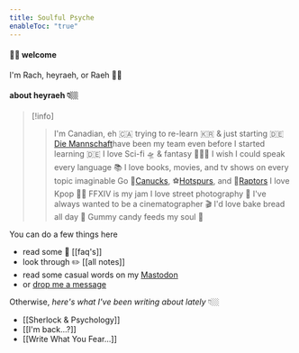```yaml
---
title: Soulful Psyche
enableToc: "true"
---
```

#### 👋🏼 welcome

I'm Rach, heyraeh, or Raeh 🤙🏼
#### about heyraeh 👇🏼
> [!info] 
> > I'm Canadian, eh 🇨🇦
> trying to re-learn 🇰🇷 & just starting 🇩🇪
> [Die Mannschaft](https://simple.wikipedia.org/wiki/Germany_national_football_team)have been my team even before I started learning 🇩🇪
> I love Sci-fi 🛸 & fantasy 🧚🏻‍♂️ 
> I wish I could speak every language 📚
> I love books, movies, and tv shows on every topic imaginable
> Go 🏒[Canucks](https://www.nhl.com/canucks/), ⚽️[Hotspurs](https://www.tottenhamhotspur.com), and 🏀[Raptors](https://www.nba.com/raptors/)
> I love Kpop 🫶🏻
> FFXIV is my jam 
> I love street photography 📸
> I've always wanted to be a cinematographer 🎬
> I'd love bake bread all day 🥨
> Gummy candy feeds my soul 🍬


You can do a few things here 
- read some 🧐 [[faq's]]
- look through ✏️ [[all notes]]
- read some casual words on my [Mastodon](https://mstdn.games/@craftykraken)
- or [drop me a message](tab:https://letterbird.co/heyraeh)

Otherwise, *here's what I've been writing about lately* 👇🏼
- [[Sherlock & Psychology]]
- [[I'm back...?]]
- [[Write What You Fear...]]




